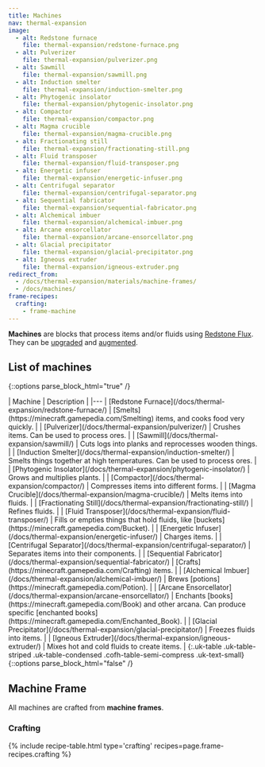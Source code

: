 ```yaml
---
title: Machines
nav: thermal-expansion
image:
  - alt: Redstone furnace
    file: thermal-expansion/redstone-furnace.png
  - alt: Pulverizer
    file: thermal-expansion/pulverizer.png
  - alt: Sawmill
    file: thermal-expansion/sawmill.png
  - alt: Induction smelter
    file: thermal-expansion/induction-smelter.png
  - alt: Phytogenic insolator
    file: thermal-expansion/phytogenic-insolator.png
  - alt: Compactor
    file: thermal-expansion/compactor.png
  - alt: Magma crucible
    file: thermal-expansion/magma-crucible.png
  - alt: Fractionating still
    file: thermal-expansion/fractionating-still.png
  - alt: Fluid transposer
    file: thermal-expansion/fluid-transposer.png
  - alt: Energetic infuser
    file: thermal-expansion/energetic-infuser.png
  - alt: Centrifugal separator
    file: thermal-expansion/centrifugal-separator.png
  - alt: Sequential fabricator
    file: thermal-expansion/sequential-fabricator.png
  - alt: Alchemical imbuer
    file: thermal-expansion/alchemical-imbuer.png
  - alt: Arcane ensorcellator
    file: thermal-expansion/arcane-ensorcellator.png
  - alt: Glacial precipitator
    file: thermal-expansion/glacial-precipitator.png
  - alt: Igneous extruder
    file: thermal-expansion/igneous-extruder.png
redirect_from:
  - /docs/thermal-expansion/materials/machine-frames/
  - /docs/machines/
frame-recipes:
  crafting:
    - frame-machine
---
```


**Machines** are blocks that process items and/or fluids using [Redstone
Flux](/docs/redstone-flux/). They can be [upgraded](/docs/thermal-foundation/tiers/) and
[augmented](/docs/thermal-expansion/augments/).


List of machines
----------------

{::options parse_block_html="true" /}
<div class="uk-overflow-container">
| Machine | Description |
|---
| [Redstone Furnace](/docs/thermal-expansion/redstone-furnace/) | [Smelts](https://minecraft.gamepedia.com/Smelting) items, and cooks food very quickly. |
| [Pulverizer](/docs/thermal-expansion/pulverizer/) | Crushes items. Can be used to process ores. |
| [Sawmill](/docs/thermal-expansion/sawmill/) | Cuts logs into planks and reprocesses wooden things. |
| [Induction Smelter](/docs/thermal-expansion/induction-smelter/) | Smelts things together at high temperatures. Can be used to process ores. |
| [Phytogenic Insolator](/docs/thermal-expansion/phytogenic-insolator/) | Grows and multiplies plants. |
| [Compactor](/docs/thermal-expansion/compactor/) | Compresses items into different forms. |
| [Magma Crucible](/docs/thermal-expansion/magma-crucible/) | Melts items into fluids. |
| [Fractionating Still](/docs/thermal-expansion/fractionating-still/) | Refines fluids. |
| [Fluid Transposer](/docs/thermal-expansion/fluid-transposer/) | Fills or empties things that hold fluids, like [buckets](https://minecraft.gamepedia.com/Bucket). |
| [Energetic Infuser](/docs/thermal-expansion/energetic-infuser/) | Charges items. |
| [Centrifugal Separator](/docs/thermal-expansion/centrifugal-separator/) | Separates items into their components. |
| [Sequential Fabricator](/docs/thermal-expansion/sequential-fabricator/) | [Crafts](https://minecraft.gamepedia.com/Crafting) items. |
| [Alchemical Imbuer](/docs/thermal-expansion/alchemical-imbuer/) | Brews [potions](https://minecraft.gamepedia.com/Potion). |
| [Arcane Ensorcellator](/docs/thermal-expansion/arcane-ensorcellator/) | Enchants [books](https://minecraft.gamepedia.com/Book) and other arcana. Can produce specific [enchanted books](https://minecraft.gamepedia.com/Enchanted_Book). |
| [Glacial Precipitator](/docs/thermal-expansion/glacial-precipitator/) | Freezes fluids into items. |
| [Igneous Extruder](/docs/thermal-expansion/igneous-extruder/) | Mixes hot and cold fluids to create items. |
{:.uk-table .uk-table-striped .uk-table-condensed .cofh-table-semi-compress .uk-text-small}
</div>
{::options parse_block_html="false" /}


Machine Frame
-------------

All machines are crafted from **machine frames**.

### Crafting
{% include recipe-table.html type='crafting' recipes=page.frame-recipes.crafting %}
